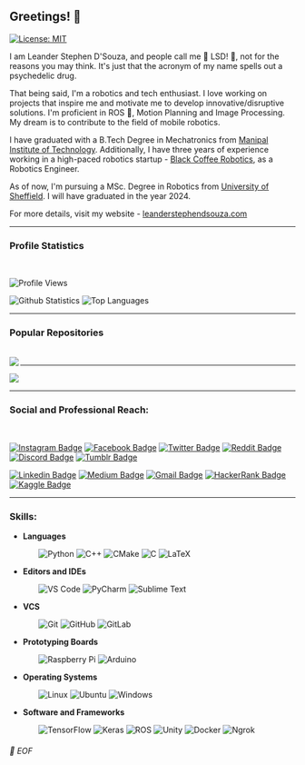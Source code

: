 ## Greetings! 👋
[![License: MIT](https://img.shields.io/badge/License-MIT-green.svg)](https://opensource.org/licenses/MIT)


I am Leander Stephen D'Souza, and people call me 🌈 LSD! 🌈, not for the reasons you may think. It's just that the acronym of my name spells out a psychedelic drug.


That being said, I'm a robotics and tech enthusiast. I love working on projects that inspire me and motivate me to develop innovative/disruptive solutions.
I'm proficient in ROS 🤖, Motion Planning and Image Processing. My dream is to contribute to the field of mobile robotics.


I have graduated with a B.Tech Degree in Mechatronics from [Manipal Institute of Technology](https://manipal.edu/mit.html). Additionally, I have three years of experience working in a high-paced robotics startup - [Black Coffee Robotics](https://www.blackcoffeerobotics.com/), as a Robotics Engineer.

As of now, I'm pursuing a MSc. Degree in Robotics from [University of Sheffield](https://www.sheffield.ac.uk/). I will have graduated in the year 2024.

For more details, visit my website - [leanderstephendsouza.com](https://www.leanderstephendsouza.com/)

---

### Profile Statistics
</br>

![Profile Views](https://komarev.com/ghpvc/?username=your-github-leander-dsouza)

![Github Statistics](https://github-readme-stats-drab-delta.vercel.app/api?username=leander-dsouza&count_private=true&show_icons=true&include_all_commits=true&theme=radical)
![Top Languages](https://github-readme-stats-drab-delta.vercel.app/api/top-langs/?username=leander-dsouza&hide=TeX&layout=compact&theme=radical)

---

### Popular Repositories
</br>

<a href="https://github.com/blackcoffeerobotics/emojicloud_plugin">
  <img align="left" src="https://github-readme-stats.vercel.app/api/pin/?username=blackcoffeerobotics&repo=emojicloud_plugin&title_color=ffffff&text_color=c9cacc&icon_color=2bbc8a&bg_color=1d1f21" />
</a>

---

<a href="https://github.com/leander-dsouza/Atreus">
  <img align="center" src="https://github-readme-stats.vercel.app/api/pin/?username=leander-dsouza&repo=Atreus&title_color=ffffff&text_color=c9cacc&icon_color=2bbc8a&bg_color=1d1f21" />
</a>

---
### Social and Professional Reach:
</br>

[![Instagram Badge](https://img.shields.io/badge/-lsd____________-purple?style=plastic&logo=instagram&logoColor=white&link=https://www.instagram.com/lsd____________/?hl=en)](https://www.instagram.com/lsd____________/?hl=en)
[![Facebook Badge](https://img.shields.io/badge/-leanderdsouza22-blue?style=plastic&logo=Facebook&logoColor=white&link=https://www.facebook.com/leanderdsouza22)](https://www.facebook.com/leanderdsouza22)
[![Twitter Badge](https://img.shields.io/badge/-LeanderStephen3-blue?style=plastic&logo=Twitter&logoColor=white&link=https://twitter.com/LeanderStephen3)](https://twitter.com/LeanderStephen3)
[![Reddit Badge](https://img.shields.io/badge/-leanderLSD-FF4500?style=plastic&logo=Reddit&logoColor=white)](https://www.reddit.com/user/leanderLSD)
[![Discord Badge](https://img.shields.io/badge/-LSD%233237-7289DA?style=plastic&logo=discord&logoColor=white)](https://discord.gg/h6YGr56)
[![Tumblr Badge](https://img.shields.io/badge/-leander&#8211;dsouza-36465D?style=plastic&logo=tumblr&logoColor=white)](http://leander-dsouza.tumblr.com/)

[![Linkedin Badge](https://img.shields.io/badge/-Leander%20Stephen%20D'Souza-blue?style=plastic&logo=Linkedin&logoColor=white)](https://www.linkedin.com/in/lsd/)
[![Medium Badge](https://img.shields.io/badge/-leanderdsouza1234-black?style=plastic&logo=Medium&logoColor=white)](https://medium.com/@leanderdsouza1234)
[![Gmail Badge](https://img.shields.io/badge/-leanderdsouza1234@gmail.com-c14438?style=plastic&logo=Gmail&logoColor=white&link=mailto:leanderdsouza1234@gmail.com)](mailto:leanderdsouza1234@gmail.com)
[![HackerRank Badge](https://img.shields.io/badge/leanderdsouza121-black.svg?style=plastic&logo=hackerrank)](https://www.hackerrank.com/leanderdsouza121)
[![Kaggle Badge](https://img.shields.io/badge/-leanderstephendsouza-20BEFF?style=plastic&logo=kaggle&logoColor=white)](https://www.kaggle.com/leanderstephendsouza)

---
### Skills:

* **Languages**

&nbsp;&nbsp;&nbsp;&nbsp;&nbsp;&nbsp;&nbsp;&nbsp;&nbsp;&nbsp;&nbsp;&nbsp;
![Python](https://img.shields.io/badge/-Python-black?style=plastic&logo=Python)
![C++](https://img.shields.io/badge/-C%2B%2B-00599C?style=plastic&logo=C%2B%2B)
![CMake](https://img.shields.io/badge/-CMake-064F8C?style=plastic&logo=CMake)
![C](https://img.shields.io/badge/-C-A8B9CC?style=plastic&logo=C)
![LaTeX](https://img.shields.io/badge/-LaTeX-008080?style=plastic&logo=LaTex)

* **Editors and IDEs**

&nbsp;&nbsp;&nbsp;&nbsp;&nbsp;&nbsp;&nbsp;&nbsp;&nbsp;&nbsp;&nbsp;&nbsp;
![VS Code](https://img.shields.io/badge/-VS%20Code-007ACC?style=plastic&logo=visual-studio-code)
![PyCharm](https://img.shields.io/badge/-PyCharm-000000?style=plastic&logo=PyCharm)
![Sublime Text](https://img.shields.io/badge/-Sublime%20Text-000000?style=plastic&logo=Sublime-Text)

* **VCS**

&nbsp;&nbsp;&nbsp;&nbsp;&nbsp;&nbsp;&nbsp;&nbsp;&nbsp;&nbsp;&nbsp;&nbsp;
![Git](https://img.shields.io/badge/-Git-black?style=plastic&logo=git)
![GitHub](https://img.shields.io/badge/-GitHub-181717?style=plastic&logo=github)
![GitLab](https://img.shields.io/badge/-GitLab-FCA121?style=plastic&logo=GitLab)

* **Prototyping Boards**

&nbsp;&nbsp;&nbsp;&nbsp;&nbsp;&nbsp;&nbsp;&nbsp;&nbsp;&nbsp;&nbsp;&nbsp;
![Raspberry Pi](https://img.shields.io/badge/-Raspberry%20Pi-C51A4A?style=plastic&logo=Raspberry-Pi)
![Arduino](https://img.shields.io/badge/-Arduino-00979D?style=plastic&logo=Arduino&logoColor=white)


* **Operating Systems**

&nbsp;&nbsp;&nbsp;&nbsp;&nbsp;&nbsp;&nbsp;&nbsp;&nbsp;&nbsp;&nbsp;&nbsp;
![Linux](https://img.shields.io/badge/-Linux-000000?style=flat&logo=linux&logoColor=FCC624)
![Ubuntu](https://img.shields.io/badge/-Ubuntu-E95420?style=plastic&logo=Ubuntu&logoColor=white)
![Windows](https://img.shields.io/badge/-Windows-0078D6?style=plastic&logo=Windows&logoColor=white)


* **Software and Frameworks**

&nbsp;&nbsp;&nbsp;&nbsp;&nbsp;&nbsp;&nbsp;&nbsp;&nbsp;&nbsp;&nbsp;&nbsp;
![TensorFlow](https://img.shields.io/badge/TensorFlow%20-%23FF6F00.svg?&style=plastic&logo=TensorFlow&logoColor=white)
![Keras](https://img.shields.io/badge/Keras%20-%23D00000.svg?&style=plastic&logo=Keras&logoColor=white) 
![ROS](https://img.shields.io/badge/-ROS-22314E?style=plastic&logo=ROS)
![Unity](https://img.shields.io/badge/-Unity-000000?style=plastic&logo=Unity)
![Docker](https://img.shields.io/badge/-Docker-000000?style=plastic&logo=Docker)
![Ngrok](https://img.shields.io/badge/-Ngrok-1F1E37?style=plastic&logo=ngrok)




###### 💾 EOF
